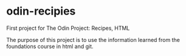 # odin-recipies
First project for The Odin Project: Recipes, HTML 

The purpose of this project is to use the information learned from the foundations course in html and git.
